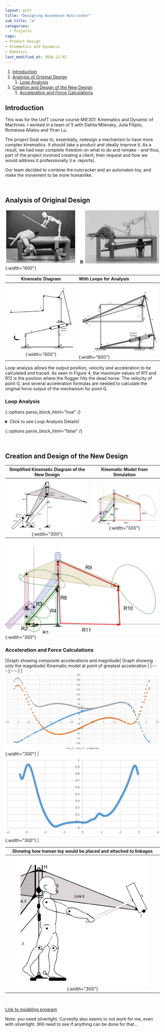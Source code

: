 ```yaml
---
layout: post
title: "Designing Automaton Nutcracker"
sub_title: "a"
categories:
  - Projects
tags:
- Product Design
- Kinematics and Dynamics
- Robotics
last_modified_at: 2016-12-02 
---
```


1. [Introduction](#1)
2. [Analysis of Original Design](#2)
    1. [Loop Analysis](#2a)
3. [Creation and Design of the New Design](#3)
    1. [Acceleration and Force Calculations](#3a)
    
    
## Introduction <a name="1"></a>
This was for the UofT course course MIE301: Kinematics and Dynamic of Machines. I worked in a team of 5 with Dahlia Milevsky, Julia Filiplic, Romaissa Allalou and Yiran Lu. 

The project Goal was to, essentially, redesign a mechanism to have more complex kinematics. It should take a product and ideally improve it. As a result, we had near complete freedom on what to do and remake - and thus, part of the project involved creating a client, their request and how we would address it professionally (i.e. reports). 

Our team decided to combine the nutcracker and an automaton toy, and make the movement to be more humanlike.

<p>&nbsp;</p> 

## Analysis of Original Design <a name="2"></a>

![img](/images/projects/nutcracker/og_design.PNG "The Automaton Toy Ee Combined with the Classic Nutcracker"){:width="600"}

| Kinematic Diagram | With Loops for Analysis|
|:-----------------:|:-----------------------|
| ![img](/images/projects/nutcracker/og_design_kd.PNG "Simplified KD"){:width="600"} | ![img](/images/projects/nutcracker/og_design_kd_eqtn.PNG "KD with Loops"){:width="600"} |

Loop analysis allows the output position, velocity and acceleration to be calculated and traced. As seen in Figure 4, the maximum values of R11 and  R12 is the position where the flogger hits the dead horse. The velocity of point G, and several acceleration formulas are needed to calculate the original force output of the mechanism for point G. 

### Loop Analysis <a name="2a"></a>

{::options parse_block_html="true" /} 

<details>
  
  <summary markdown="span">Click to see Loop Analysis Details!</summary>
  
  | rAC2 = 2.8cm <br> rBD  = 17.6cm <br> rFG = 18.6cm <br> rO3_B = 4.8cm <br> rAB  = 12.4cm <br>rDE = 13.2cm <br> | rEG = 21.8cm<br> rO5_FB = 8.89cm<br>rBC3= 12.7cm<br>rEF = 3.0cm<br> rO2_A = 4.8cm<br> rO2_O5 = 9.4cm ĵ +0.5cm î |
  |:-----------------:|:---------------------:|
  | ![img](/images/projects/nutcracker/og_loopAnalysis1.PNG "Simplified KD"){:width="400"} | ![img](/images/projects/nutcracker/og_loopAnalysis2.PNG "Simplified KD"){:width="250"} |
  | ![img](/images/projects/nutcracker/og_loopAnalysis3.PNG "Simplified KD"){:width="400"} | ![img](/images/projects/nutcracker/og_loopAnalysis4.PNG "Simplified KD"){:width="250"} |
  
</details>

{::options parse_block_html="false" /}

<p>&nbsp;</p> 

## Creation and Design of the New Design <a name="3"></a>

|Simplified Kinematic Diagram of the New Design|Kinematic Model from Simulation|
|:---:|:---:|
| ![img](/images/projects/nutcracker/final_design_kd.PNG "Simplified KD"){:width="300"} | ![img](/images/projects/nutcracker/final_design_kd_eqtn.PNG "Simplified KD"){:width="300"} |

![img](/images/projects/nutcracker/final_design_kd_eqtn.PNG "Simplified KD"){:width="300"}


### Acceleration and Force Calculations <a name="3a"></a>

|Graph showing composite accelerations and magnitude| Graph showing only the magnitude| Kinematic model at point of greatest acceleration |
|:---:|:---:|
| ![img](/images/projects/nutcracker/accel_graph.PNG "Composite Accelerations"){:width="300"} | ![img](/images/projects/nutcracker/accel_graph_mag_only.PNG "Acceleration Magnitude"){:width="300"} | 


| Showing how human toy would be placed and attached to linkages |
|:--:|
|![img](/images/projects/nutcracker/final_design_placement.PNG "With Human"){:width="300"} |

<p>&nbsp;</p> 

[Link to modeling program](https://designengrlab.github.io/PMKS/pmks.html?mech=ground,2,R,0.000,0.000,0.000,ttft%7C2,3,R,-30.000,0.000,0.000,ffff%7C3,4,R,100.000,150.000,0.000,ffff%7C4,ground,R,100.000,0.000,0.000,ffff%7C2,5,R,-30.000,30.000,0.000,ffff%7C5,4,RP,100.000,200.000,90.000,ffff%7C5,6,R,0.000,68.000,0.000,ffff%7C6,7,R,-30.000,68.000,0.000,ffff%7C8,4,R,100.000,250.000,25.000,ffff%7C6,ground,RP,-55.000,48.000,45.000,tfff%7C7,8,R,-30.000,200.000,0.000,ffff%7C8,R,350.000,150.000,0.000,ffff%7C )

Note: you need silverlight. Currently also seems to not work for me, even with silverlight. Will need to see if anything can be done for that...

[comment]: # ( https://docs.google.com/document/d/11p94HGvVMrtGJnBlE4-7jnZ_2klZ_HOIyMy73pJye-A/edit )
[comment]: # ( https://docs.google.com/document/d/1fPsFOBVk9J_k5i0bj0PYX3kzWta-xdNT7pqmTRZ0BbE/edit )
